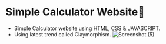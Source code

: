 #  Simple Calculator Website🧮
+ Simple Calculator website using HTML, CSS & JAVASCRIPT.
+ Using latest trend called Claymorphism.
![Screenshot (5)](https://user-images.githubusercontent.com/96900783/156911652-754e52b1-2d52-4338-a072-d362962bc671.png)
